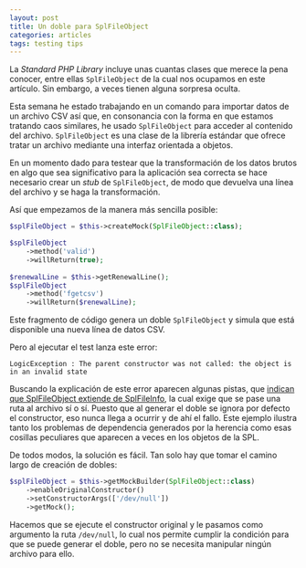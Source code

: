 ```yaml
---
layout: post
title: Un doble para SplFileObject
categories: articles
tags: testing tips
---
```


La _Standard PHP Library_ incluye unas cuantas clases que merece la pena conocer, entre ellas `SplFileObject` de la cual nos ocupamos en este artículo. Sin embargo, a veces tienen alguna sorpresa oculta.

Esta semana he estado trabajando en un comando para importar datos de un archivo CSV así que, en consonancia con la forma en que estamos tratando caos similares, he usado `SplFileObject` para acceder al contenido del archivo. `SplFileObject` es una clase de la librería estándar que ofrece tratar un archivo mediante una interfaz orientada a objetos.

En un momento dado para testear que la transformación de los datos brutos en algo que sea significativo para la aplicación sea correcta se hace necesario crear un _stub_ de `SplFileObject`, de modo que devuelva una línea del archivo y se haga la transformación.

Así que empezamos de la manera más sencilla posible:

```php
$splFileObject = $this->createMock(SplFileObject::class);

$splFileObject
    ->method('valid')
    ->willReturn(true);
    
$renewalLine = $this->getRenewalLine();
$splFileObject
    ->method('fgetcsv')
    ->willReturn($renewalLine);
```

Este fragmento de código genera un doble `SplFileObject` y simula que está disponible una nueva línea de datos CSV.

Pero al ejecutar el test lanza este error:

```
LogicException : The parent constructor was not called: the object is in an invalid state 
```

Buscando la explicación de este error aparecen algunas pistas, que [indican que SplFileObject extiende de SplFileInfo](https://gist.github.com/everzet/4215537), la cual exige que se pase una ruta al archivo sí o sí. Puesto que al generar el doble se ignora por defecto el constructor, eso nunca llega a ocurrir y de ahí el fallo. Este ejemplo ilustra tanto los problemas de dependencia generados por la herencia como esas cosillas peculiares que aparecen a veces en los objetos de la SPL.

De todos modos, la solución es fácil. Tan solo hay que tomar el camino largo de creación de dobles:

```php
$splFileObject = $this->getMockBuilder(SplFileObject::class)
    ->enableOriginalConstructor()
    ->setConstructorArgs(['/dev/null'])
    ->getMock();
```

Hacemos que se ejecute el constructor original y le pasamos como argumento la ruta `/dev/null`, lo cual nos permite cumplir la condición para que se puede generar el doble, pero no se necesita manipular ningún archivo para ello.

